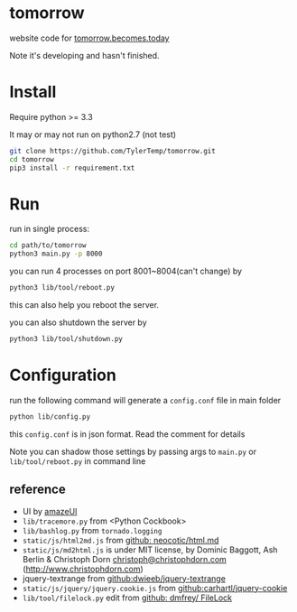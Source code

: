 # tomorrow

website code for [tomorrow.becomes.today](http://tomorrow.becomes.today)

Note it's developing and hasn't finished.

# Install

Require python >= 3.3

It may or may not run on python2.7 (not test)

```bash
git clone https://github.com/TylerTemp/tomorrow.git
cd tomorrow
pip3 install -r requirement.txt
```

# Run

run in single process:

```bash
cd path/to/tomorrow
python3 main.py -p 8000
```

you can run 4 processes on port 8001~8004(can't change) by

```bash
python3 lib/tool/reboot.py
```

this can also help you reboot the server.

you can also shutdown the server by

```bash
python3 lib/tool/shutdown.py
```

# Configuration

run the following command will generate a `config.conf` file in main folder

```bash
python lib/config.py
```

this `config.conf` is in json format. Read the comment for details

Note you can shadow those settings by passing args to `main.py` or `lib/tool/reboot.py` in command line

## reference
* UI by [amazeUI](http://amazeui.org/)
* `lib/tracemore.py` from &#60;Python Cockbook&#62;
* `lib/bashlog.py` from `tornado.logging`
* `static/js/html2md.js` from [github: neocotic/html.md](https://github.com/neocotic/html.md)
* `static/js/md2html.js` is under MIT license, by Dominic Baggott, Ash Berlin & Christoph Dorn <christoph@christophdorn.com> (http://www.christophdorn.com)
* jquery-textrange from [github:dwieeb/jquery-textrange](https://github.com/dwieeb/jquery-textrange)
* `static/js/jquery/jquery.cookie.js` from [github:carhartl/jquery-cookie](https://github.com/carhartl/jquery-cookie)
* `lib/tool/filelock.py` edit from [github: dmfrey/ FileLock](https://github.com/dmfrey/FileLock)
